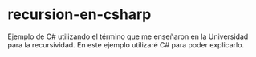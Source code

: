 # recursion-en-csharp
Ejemplo de C# utilizando el término que me enseñaron en la Universidad para la recursividad. En este ejemplo utilizaré C# para poder explicarlo.

